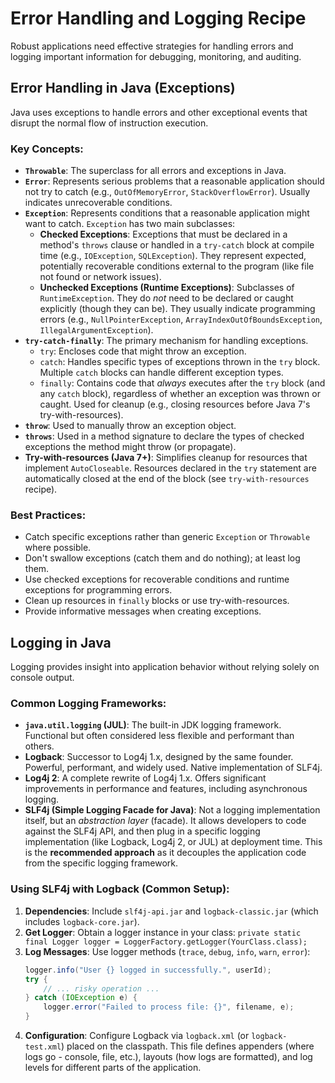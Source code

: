 # Error Handling and Logging Recipe

Robust applications need effective strategies for handling errors and logging important information for debugging, monitoring, and auditing.

## Error Handling in Java (Exceptions)

Java uses exceptions to handle errors and other exceptional events that disrupt the normal flow of instruction execution.

### Key Concepts:

*   **`Throwable`**: The superclass for all errors and exceptions in Java.
*   **`Error`**: Represents serious problems that a reasonable application should not try to catch (e.g., `OutOfMemoryError`, `StackOverflowError`). Usually indicates unrecoverable conditions.
*   **`Exception`**: Represents conditions that a reasonable application might want to catch. `Exception` has two main subclasses:
    *   **Checked Exceptions**: Exceptions that must be declared in a method's `throws` clause or handled in a `try-catch` block at compile time (e.g., `IOException`, `SQLException`). They represent expected, potentially recoverable conditions external to the program (like file not found or network issues).
    *   **Unchecked Exceptions (Runtime Exceptions)**: Subclasses of `RuntimeException`. They do *not* need to be declared or caught explicitly (though they can be). They usually indicate programming errors (e.g., `NullPointerException`, `ArrayIndexOutOfBoundsException`, `IllegalArgumentException`).
*   **`try-catch-finally`**: The primary mechanism for handling exceptions.
    *   `try`: Encloses code that might throw an exception.
    *   `catch`: Handles specific types of exceptions thrown in the `try` block. Multiple `catch` blocks can handle different exception types.
    *   `finally`: Contains code that *always* executes after the `try` block (and any `catch` block), regardless of whether an exception was thrown or caught. Used for cleanup (e.g., closing resources before Java 7's try-with-resources).
*   **`throw`**: Used to manually throw an exception object.
*   **`throws`**: Used in a method signature to declare the types of checked exceptions the method might throw (or propagate).
*   **Try-with-resources (Java 7+)**: Simplifies cleanup for resources that implement `AutoCloseable`. Resources declared in the `try` statement are automatically closed at the end of the block (see `try-with-resources` recipe).

### Best Practices:

*   Catch specific exceptions rather than generic `Exception` or `Throwable` where possible.
*   Don't swallow exceptions (catch them and do nothing); at least log them.
*   Use checked exceptions for recoverable conditions and runtime exceptions for programming errors.
*   Clean up resources in `finally` blocks or use try-with-resources.
*   Provide informative messages when creating exceptions.

## Logging in Java

Logging provides insight into application behavior without relying solely on console output.

### Common Logging Frameworks:

*   **`java.util.logging` (JUL)**: The built-in JDK logging framework. Functional but often considered less flexible and performant than others.
*   **Logback**: Successor to Log4j 1.x, designed by the same founder. Powerful, performant, and widely used. Native implementation of SLF4j.
*   **Log4j 2**: A complete rewrite of Log4j 1.x. Offers significant improvements in performance and features, including asynchronous logging.
*   **SLF4j (Simple Logging Facade for Java)**: Not a logging implementation itself, but an *abstraction layer* (facade). It allows developers to code against the SLF4j API, and then plug in a specific logging implementation (like Logback, Log4j 2, or JUL) at deployment time. This is the **recommended approach** as it decouples the application code from the specific logging framework.

### Using SLF4j with Logback (Common Setup):

1.  **Dependencies**: Include `slf4j-api.jar` and `logback-classic.jar` (which includes `logback-core.jar`).
2.  **Get Logger**: Obtain a logger instance in your class: `private static final Logger logger = LoggerFactory.getLogger(YourClass.class);`
3.  **Log Messages**: Use logger methods (`trace`, `debug`, `info`, `warn`, `error`):
    ```java
    logger.info("User {} logged in successfully.", userId);
    try {
        // ... risky operation ...
    } catch (IOException e) {
        logger.error("Failed to process file: {}", filename, e);
    }
    ```
4.  **Configuration**: Configure Logback via `logback.xml` (or `logback-test.xml`) placed on the classpath. This file defines appenders (where logs go - console, file, etc.), layouts (how logs are formatted), and log levels for different parts of the application. 